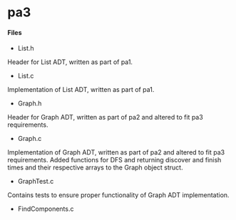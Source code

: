 # pa3

#### Files

- List.h
	
Header for List ADT, written as part of pa1.
- List.c

Implementation of List ADT, written as part of pa1.
- Graph.h

Header for Graph ADT, written as part of pa2 and altered to fit pa3
requirements.  
- Graph.c

Implementation of Graph ADT, written as part of pa2 and altered to fit pa3
requirements. Added functions for DFS and returning discover and finish
times and their respective arrays to the Graph object struct. 

- GraphTest.c

Contains tests to ensure proper functionality of Graph ADT implementation.
- FindComponents.c
